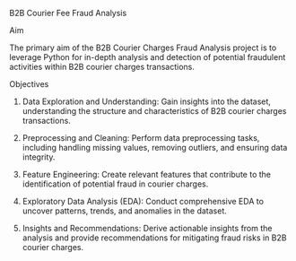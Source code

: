 
B2B Courier Fee Fraud Analysis

Aim

The primary aim of the B2B Courier Charges Fraud Analysis project is to leverage Python for in-depth analysis and detection of potential fraudulent activities within B2B courier charges transactions.

Objectives

1. Data Exploration and Understanding:
Gain insights into the dataset, understanding the structure and characteristics of B2B courier charges transactions.

2. Preprocessing and Cleaning:
Perform data preprocessing tasks, including handling missing values, removing outliers, and ensuring data integrity.

3. Feature Engineering:
Create relevant features that contribute to the identification of potential fraud in courier charges.

4. Exploratory Data Analysis (EDA):
Conduct comprehensive EDA to uncover patterns, trends, and anomalies in the dataset.

5. Insights and Recommendations:
Derive actionable insights from the analysis and provide recommendations for mitigating fraud risks in B2B courier charges.

